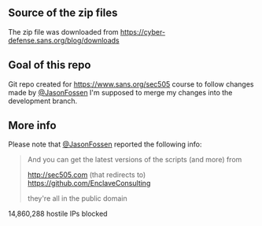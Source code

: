
## Source of the zip files
The zip file was downloaded from https://cyber-defense.sans.org/blog/downloads

## Goal of this repo
Git repo created for https://www.sans.org/sec505 course to follow changes made by [@JasonFossen](https://twitter.com/jasonfossen)
I'm supposed to merge my changes into the development branch.

## More info
Please note that [@JasonFossen](https://twitter.com/jasonfossen) reported the following info:
> And you can get the latest versions of the scripts (and more) from 
>
> http://sec505.com (that redirects to) https://github.com/EnclaveConsulting
>
> they're all in the public domain
 
14,860,288 hostile IPs blocked
